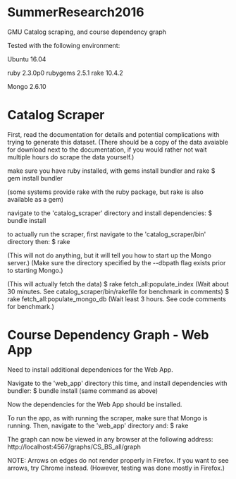 # SummerResearch2016
GMU Catalog scraping, and course dependency graph


Tested with the following environment:


Ubuntu 16.04

ruby 2.3.0p0
rubygems 2.5.1
rake 10.4.2

Mongo 2.6.10





# Catalog Scraper

First, read the documentation for details and potential complications with trying to generate this dataset. (There should be a copy of the data avaiable for download next to the documentation, if you would rather not wait multiple hours do scrape the data yourself.)


make sure you have ruby installed, with gems
install bundler and rake
$ gem install bundler

(some systems provide rake with the ruby package, but rake is also available as a gem)

navigate to the 'catalog_scraper' directory and install dependencies:
$ bundle install

to actually run the scraper,
first navigate to the 'catalog_scraper/bin' directory
then:
$ rake

(This will not do anything, but it will tell you how to start up the Mongo server.)
(Make sure the directory specified by the --dbpath flag exists prior to starting Mongo.)

(This will actually fetch the data)
$ rake fetch_all:populate_index
(Wait about 30 minutes. See catalog_scraper/bin/rakefile for benchmark in comments)
$ rake fetch_all:populate_mongo_db
(Wait least 3 hours. See code comments for benchmark.)



# Course Dependency Graph - Web App

Need to install additional dependenices for the Web App.

Navigate to the 'web_app' directory this time, and install dependencies with bundler:
$ bundle install
(same command as above)


Now the dependencies for the Web App should be installed.


To run the app, as with running the scraper, make sure that Mongo is running.
Then, navigate to the 'web_app' directory and:
$ rake

The graph can now be viewed in any browser at the following address:
	http://localhost:4567/graphs/CS_BS_all/graph

NOTE: Arrows on edges do not render properly in Firefox. If you want to see arrows, try Chrome instead. (However, testing was done mostly in Firefox.)



